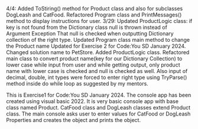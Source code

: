 4/4: Added ToStiring() method for Product class and also for subclasses DogLeash and CatFood. Refactored Program class and PrintMessages() method to display instructions for user.
3/29: Updated ProductLogic class: if key is not found from the 
Dictionary class null is thrown instead of Argument Exception
That null is checked when outputting Dictionary collection of 
the right type. 
Updated Program class main method to change the Product name
Updated for Exercise 2 for Code:You SD January 2024.
Changed solution name to PetStore.
Added ProductLogic class.
Refactored main class to convert product name(key for our Dictionary Collection)
to lower case while input from user and while getting output, only product name
with lower case is checked and null is checked as well.
Also input of decimal, double, int types were forced to enter right type using
TryParse() method inside do while loop as suggested by my mentors.

This is Exercise1 for Code:You SD January 2024.
The console app has been created using visual basic 2022.
It is very basic console app with base class named Product.
CatFood class and DogLeash classes extend Product class.
The main console asks user to enter values for CatFood or DogLeash
Properties and creates the object and prints the object. 